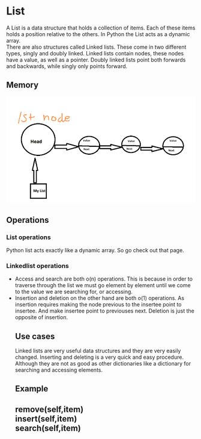 <h1> List</h1>
<p1> A List is a data structure that holds a collection of items. Each of these items holds a position relative to the others. In Python the List acts as a dynamic array.<br/>
  There are also structures called Linked lists. These come in two different types, singly and doubly linked. Linked lists contain nodes, these nodes have a value, as well as a pointer. Doubly linked lists point both forwards and backwards, while singly only points forward.  </p1>
<h2> Memory </h2>
<img src="linkedlist_image.png">
<h2>Operations</h2>
<h3> List operations </h3>
<p1> Python list acts exactly like a dynamic array. So go check out that page. <br/>
<h3> Linkedlist operations </h3>
<UL> 
  <LI>Access and search are both o(n) operations. This is because in order to traverse through the list we must go element by element until we come to the value we are searching for, or accessing. 
  <LI>Insertion and deletion on the other hand are both o(1) operations. As insertion requires making the node previous to the insertee point to insertee. And make insertee point to previouses next. Deletion is just the opposite of insertion. </p1>
<h2>Use cases</h2>
<p1> Linked lists are very useful data structures and they are very easily changed. Inserting and deleting is a very quick and easy procedure. Although they are not as good as other dictionaries like a dictionary for searching and accessing elements. </p1>
<h2> Example<h2>
  <p1>remove(self,item)<br/>
    insert(self,item)<br/>
    search(self,item)<br/>
  </p1>
    

